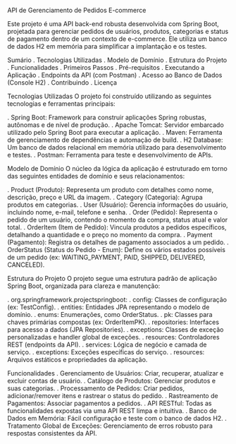 API de Gerenciamento de Pedidos E-commerce

Este projeto é uma API back-end robusta desenvolvida com Spring Boot, projetada para gerenciar pedidos de usuários, produtos, categorias e status de pagamento dentro de um contexto de e-commerce. Ele utiliza um banco de dados H2 em memória para simplificar a implantação e os testes.

Sumário
. Tecnologias Utilizadas
. Modelo de Domínio
. Estrutura do Projeto
. Funcionalidades
. Primeiros Passos
. Pré-requisitos
. Executando a Aplicação
. Endpoints da API (com Postman)
. Acesso ao Banco de Dados (Console H2)
. Contribuindo
. Licença

Tecnologias Utilizadas
O projeto foi construído utilizando as seguintes tecnologias e ferramentas principais:

. Spring Boot: Framework para construir aplicações Spring robustas, autônomas e de nível de produção.
. Apache Tomcat: Servidor embarcado utilizado pelo Spring Boot para executar a aplicação.
. Maven: Ferramenta de gerenciamento de dependências e automação de build.
. H2 Database: Um banco de dados relacional em memória utilizado para desenvolvimento e testes.
. Postman: Ferramenta para teste e desenvolvimento de APIs.

Modelo de Domínio
O núcleo da lógica da aplicação é estruturado em torno das seguintes entidades de domínio e seus relacionamentos:

. Product (Produto): Representa um produto com detalhes como nome, descrição, preço e URL da imagem.
. Category (Categoria): Agrupa produtos em categorias.
. User (Usuário): Gerencia informações do usuário, incluindo nome, e-mail, telefone e senha.
. Order (Pedido): Representa o pedido de um usuário, contendo o momento da compra, status atual e valor total.
. OrderItem (Item de Pedido): Vincula produtos a pedidos específicos, detalhando a quantidade e o preço no momento da compra.
. Payment (Pagamento): Registra os detalhes de pagamento associados a um pedido.
. OrderStatus (Status do Pedido - Enum): Define os vários estados possíveis de um pedido (ex: WAITING_PAYMENT, PAID, SHIPPED, DELIVERED, CANCELED).

Estrutura do Projeto
O projeto segue uma estrutura padrão de aplicação Spring Boot, organizada para clareza e manutenção:

. org.springframework.projectspringboot:
. config: Classes de configuração (ex: TestConfig).
. entities: Entidades JPA representando o modelo de domínio.
. enums: Enumerações, como OrderStatus.
. pk: Classes para chaves primárias compostas (ex: OrderItemPK).
. repositories: Interfaces para acesso a dados (JPA Repositories).
. exceptions: Classes de exceção personalizadas e handler global de exceções.
. resources: Controladores REST (endpoints da API).
. services: Lógica de negócio e camada de serviço.
. exceptions: Exceções específicas do serviço.
. resources: Arquivos estáticos e propriedades da aplicação.

Funcionalidades
. Gerenciamento de Usuários: Criar, recuperar, atualizar e excluir contas de usuário.
. Catálogo de Produtos: Gerenciar produtos e suas categorias.
. Processamento de Pedidos: Criar pedidos, adicionar/remover itens e rastrear o status do pedido.
. Rastreamento de Pagamentos: Associar pagamentos a pedidos.
. API RESTful: Todas as funcionalidades expostas via uma API REST limpa e intuitiva.
. Banco de Dados em Memória: Fácil configuração e teste com o banco de dados H2.
. Tratamento Global de Exceções: Gerenciamento de erros robusto para respostas consistentes da API.
